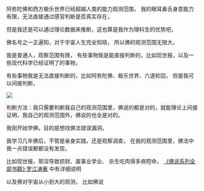 阿弥陀佛和西方极乐世界已经超越人类的能力观测范围，
我的眼耳鼻舌身意能力有限，无法直接通过感官判断是否真实存在，

但是我还是可以通过理论数据来推断，这也算是我作为理科生的优势吧，

佛名号之一正遍知，对于宇宙人生完全知晓，
所以佛的观测范围无限大，

我是普通人，观察范围有限，
有些事物我是能直接判断的，比如现世报，以及一些现代科学已经证明了的事物，

有些事物我是无法直接判断的，比如阿弥陀佛、极乐世界、六道轮回，
但是我可以间接判断，

![](images/微信图片_20220501100306.png)

判断方法：我只需要判断我自己的观测范围里，佛说的都是对的，就能理论上间接证明，我自己的观测范围外，佛说的也全是对的。

我刚开始学佛，目的是想找佛法错误漏洞，

我学习几年佛后，不管是亲身实践，还是观察调查，
在我的观测范围里，佛法中我一点错误都都没有发现，

比如现世报，邪淫导致损财、废事业学业、
杀生吃肉得多病短命，
[《佛说系列全部书籍》·罗江涛著](https://www.kancloud.cn/@luojiangtao) 中有详细说明

以及佛对宇宙从小到大的观测，
比如佛说


